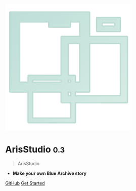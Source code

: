 <!-- _coverpage.md -->

![logo](_media/ArisStudioIcon.svg)

# ArisStudio <small>0.3</small>

> ArisStudio

- **Make your own Blue Archive story**

[GitHub](https://github.com/Tualin14/ArisStudio)
[Get Started](#aris-studio)